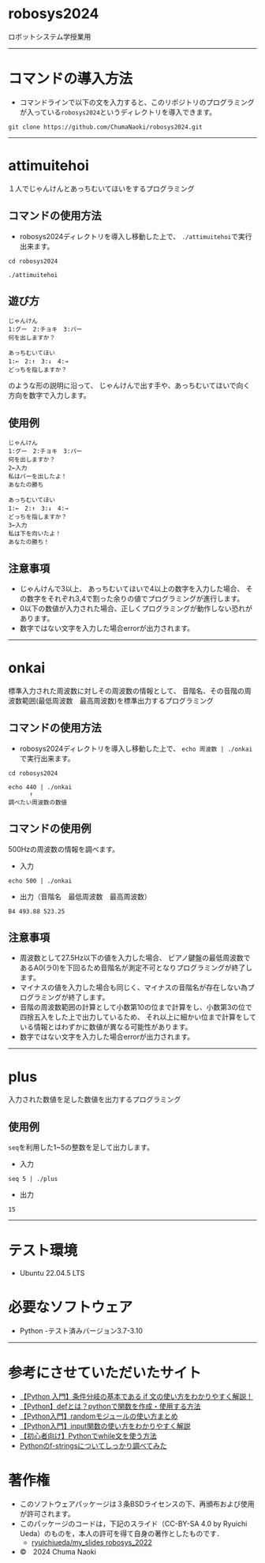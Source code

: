 # robosys2024
ロボットシステム学授業用

***

# コマンドの導入方法
- コマンドラインで以下の文を入力すると、このリポジトリのプログラミングが入っている`robosys2024`というディレクトリを導入できます。
```
git clone https://github.com/ChumaNaoki/robosys2024.git
```

****

# attimuitehoi
１人でじゃんけんとあっちむいてほいをするプログラミング

## コマンドの使用方法
- robosys2024ディレクトリを導入し移動した上で、
`./attimuitehoi`で実行出来ます。

```
cd robosys2024
```
```
./attimuitehoi
```

## 遊び方
```
じゃんけん
1:グー　2:チョキ　3:パー
何を出しますか？
```
```
あっちむいてほい
1:←　2:↑　3:↓　4:→
どっちを指しますか？
```
のような形の説明に沿って、
じゃんけんで出す手や、あっちむいてほいで向く方向を数字で入力します。

## 使用例
```
じゃんけん
1:グー　2:チョキ　3:パー
何を出しますか？
2←入力
私はパーを出したよ！
あなたの勝ち

あっちむいてほい
1:←　2:↑　3:↓　4:→
どっちを指しますか？
3←入力
私は下を向いたよ！
あなたの勝ち！
```
## 注意事項
- じゃんけんで3以上、
あっちむいてほいで4以上の数字を入力した場合、
その数字をそれぞれ3,4で割った余りの値でプログラミングが進行します。
- 0以下の数値が入力された場合、正しくプログラミングが動作しない恐れがあります。
- 数字ではない文字を入力した場合errorが出力されます。

***
# onkai
標準入力された周波数に対しその周波数の情報として、
音階名、その音階の周波数範囲(最低周波数　最高周波数)を標準出力するプログラミング

## コマンドの使用方法
- robosys2024ディレクトリを導入し移動した上で、
`echo 周波数 | ./onkai`で実行出来ます。

```
cd robosys2024
```
```
echo 440 | ./onkai
      ↑
調べたい周波数の数値
```

## コマンドの使用例
500Hzの周波数の情報を調べます。
- 入力
```
echo 500 | ./onkai
```
- 出力（音階名　最低周波数　最高周波数）
```
B4 493.88 523.25
```

## 注意事項
- 周波数として27.5Hz以下の値を入力した場合、
ピアノ鍵盤の最低周波数であるA0(ラ0)を下回るため音階名が測定不可となりプログラミングが終了します。
- マイナスの値を入力した場合も同じく、マイナスの音階名が存在しない為プログラミングが終了します。
- 音階の周波数範囲の計算として小数第10の位まで計算をし、小数第3の位で四捨五入をした上で出力しているため、
それ以上に細かい位まで計算をしている情報とはわずかに数値が異なる可能性があります。
- 数字ではない文字を入力した場合errorが出力されます。

***
# plus
入力された数値を足した数値を出力するプログラミング

## 使用例
`seq`を利用した1~5の整数を足して出力します。
- 入力
```
seq 5 | ./plus
```
- 出力
```
15
```

***

# テスト環境
- Ubuntu 22.04.5 LTS

# 必要なソフトウェア
- Python
  -テスト済みバージョン3.7-3.10

***
# 参考にさせていただいたサイト
- [【Python 入門】条件分岐の基本である if 文の使い方をわかりやすく解説！](https://www.kikagaku.co.jp/kikagaku-blog/python-if-else-elif/)
- [【Python】defとは？pythonで関数を作成・使用する方法](https://ungifted.tech/blog/python-def/)
- [【Python入門】randomモジュールの使い方まとめ](https://www.sejuku.net/blog/20915)
- [【Python入門】input関数の使い方をわかりやすく解説](https://www.sejuku.net/blog/23823)
- [【初心者向け】Pythonでwhile文を使う方法](https://techplay.jp/column/610)
- [Pythonのf-stringsについてしっかり調べてみた](https://qiita.com/simonritchie/items/74f544944ee11a226613)

# 著作権
- このソフトウェアパッケージは３条BSDライセンスの下、再頒布および使用が許可されます。
- このパッケージのコードは，下記のスライド（CC-BY-SA 4.0 by Ryuichi Ueda）のものを，本人の許可を得て自身の著作としたものです．
    - [ryuichiueda/my_slides robosys_2022](https://github.com/ryuichiueda/my_slides/tree/master/robosys_2022)
- ©　2024 Chuma Naoki


